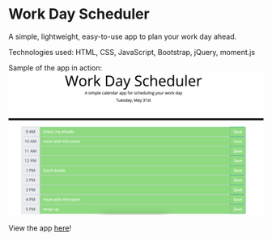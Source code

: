 # Work Day Scheduler

A simple, lightweight, easy-to-use app to plan your work day ahead.

Technologies used: HTML, CSS, JavaScript, Bootstrap, jQuery, moment.js

Sample of the app in action: ![sample](./work-day-scheduler.png)

View the app [here](https://aaronhleung.github.io/hw5-work-day-scheduler/)!